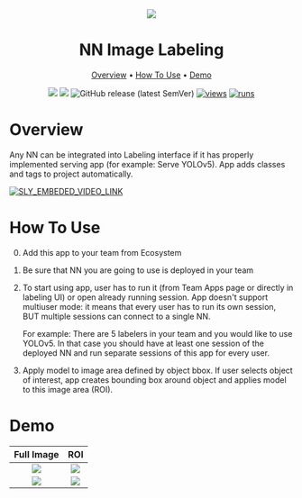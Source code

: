 <div align="center" markdown>
<img src="https://i.imgur.com/AFv8KQa.png"/>

# NN Image Labeling

<p align="center">
  <a href="#Overview">Overview</a> •
  <a href="#How-To-Run">How To Use</a> •
  <a href="#Demo">Demo</a>
</p>


[![](https://img.shields.io/badge/supervisely-ecosystem-brightgreen)](https://ecosystem.supervise.ly/apps/supervisely-ecosystem/nn-image-labeling/annotation-tool)
[![](https://img.shields.io/badge/slack-chat-green.svg?logo=slack)](https://supervise.ly/slack)
![GitHub release (latest SemVer)](https://img.shields.io/github/v/release/supervisely-ecosystem/nn-image-labeling)
[![views](https://app.supervise.ly/img/badges/views/supervisely-ecosystem/nn-image-labeling/annotation-tool.png)](https://supervise.ly)
[![runs](https://app.supervise.ly/img/badges/runs/supervisely-ecosystem/nn-image-labeling/annotation-tool.png)](https://supervise.ly)

</div>

# Overview

Any NN can be integrated into Labeling interface if it has properly implemented serving app (for example: Serve YOLOv5). App adds classes and tags to project automatically.

<a data-key="sly-embeded-video-link" href="https://youtu.be/eWAvbmkm6JQ" data-video-code="eWAvbmkm6JQ">
    <img src="https://i.imgur.com/ODlVoBh.png" alt="SLY_EMBEDED_VIDEO_LINK"  style="max-width:100%;">
</a>

# How To Use

0. Add this app to your team from Ecosystem
1. Be sure that NN you are going to use is deployed in your team
2. To start using app, user has to run it (from Team Apps page or directly in labeling UI) or open already running session. App doesn't support multiuser mode: it means that every user has to run its own session, BUT multiple sessions can connect to a single NN. 
   
    For example: There are 5 labelers in your team and you would like to use YOLOv5. In that case you should have at least one session of the deployed NN and run separate sessions of this app for every user.
    
3. Apply model to image area defined by object bbox. If user selects object of interest, app creates bounding box around object and applies model to this image area (ROI).

# Demo

Full Image  |  ROI
:-------------------------:|:-----------------------------------:
<img src="https://github.com/supervisely-ecosystem/nn-image-labeling/releases/download/v1.0.0/det_full_image-min.gif"/>  |  <img src="https://github.com/supervisely-ecosystem/nn-image-labeling/releases/download/v1.0.0/det_obj_roi-min.gif"/>
<img src="https://github.com/supervisely-ecosystem/nn-image-labeling/releases/download/v1.0.0/seg_full_image-min.gif"/>  |  <img src="https://github.com/supervisely-ecosystem/nn-image-labeling/releases/download/v1.0.0/seg_obj_roi-min.gif"/>







